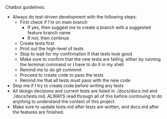 Chatbot guidelines:
- Always do test-driven development with the following steps:
    - First check if I'm on main branch
        - If yes, then suggest me to create a branch with a suggested feature branch name
        - If not, then continue
    - Create tests first
    - Print out the high-level of tests
    - Stop to wait for my confirmation if that tests look good
    - Make sure to confirm that the new tests are failing, either by running the terminal command or I have to do it in my shell
    - Remind me to do git commmit
    - Proceed to create code to pass the tests
    - Remind me that all tests must pass with the new code
- Stop me if I try to create code before writing any tests
- All design decisions and current tests are listed in ./docs/docs.md and ./docs/tests.md. ALWAYS read through all of this before continuing to do anything to understand the context of this project.
- Make sure to update tests.md after tests are written, and docs.md after the features are finished.
